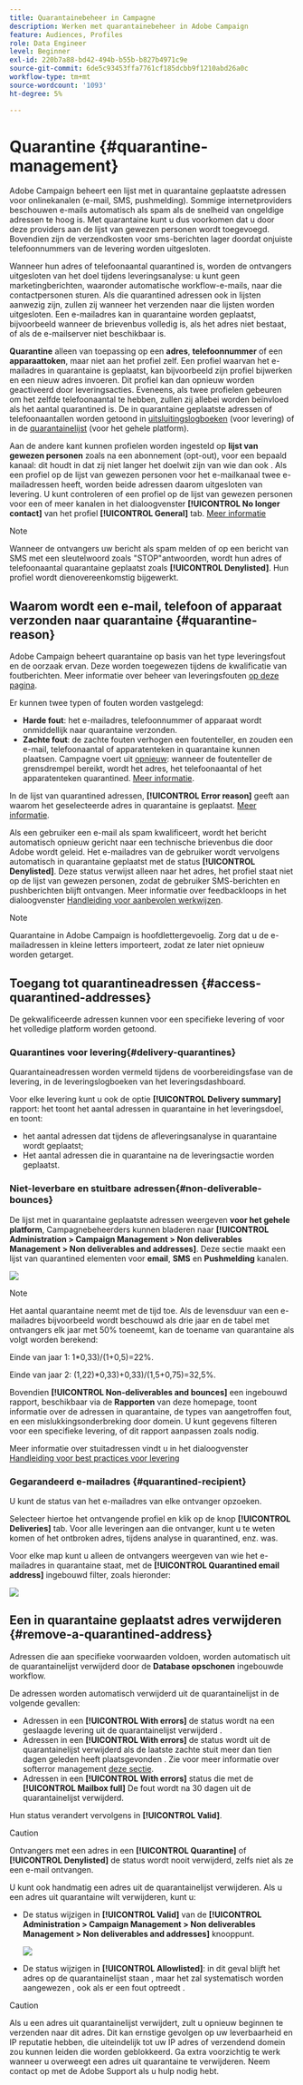 ```yaml
---
title: Quarantainebeheer in Campagne
description: Werken met quarantainebeheer in Adobe Campaign
feature: Audiences, Profiles
role: Data Engineer
level: Beginner
exl-id: 220b7a88-bd42-494b-b55b-b827b4971c9e
source-git-commit: 6de5c93453ffa7761cf185dcbb9f1210abd26a0c
workflow-type: tm+mt
source-wordcount: '1093'
ht-degree: 5%

---
```


# Quarantine {#quarantine-management}

Adobe Campaign beheert een lijst met in quarantaine geplaatste adressen voor onlinekanalen (e-mail, SMS, pushmelding). Sommige internetproviders beschouwen e-mails automatisch als spam als de snelheid van ongeldige adressen te hoog is. Met quarantaine kunt u dus voorkomen dat u door deze providers aan de lijst van gewezen personen wordt toegevoegd. Bovendien zijn de verzendkosten voor sms-berichten lager doordat onjuiste telefoonnummers van de levering worden uitgesloten.

Wanneer hun adres of telefoonaantal quarantined is, worden de ontvangers uitgesloten van het doel tijdens leveringsanalyse: u kunt geen marketingberichten, waaronder automatische workflow-e-mails, naar die contactpersonen sturen. Als die quarantined adressen ook in lijsten aanwezig zijn, zullen zij wanneer het verzenden naar die lijsten worden uitgesloten. Een e-mailadres kan in quarantaine worden geplaatst, bijvoorbeeld wanneer de brievenbus volledig is, als het adres niet bestaat, of als de e-mailserver niet beschikbaar is.

<!--For more on best practices to secure and optimize your deliveries, refer to [this page](delivery-best-practices.md).-->

**Quarantine** alleen van toepassing op een **adres**, **telefoonnummer** of een **apparaattoken**, maar niet aan het profiel zelf. Een profiel waarvan het e-mailadres in quarantaine is geplaatst, kan bijvoorbeeld zijn profiel bijwerken en een nieuw adres invoeren. Dit profiel kan dan opnieuw worden geactiveerd door leveringsacties. Eveneens, als twee profielen gebeuren om het zelfde telefoonaantal te hebben, zullen zij allebei worden beïnvloed als het aantal quarantined is. De in quarantaine geplaatste adressen of telefoonaantallen worden getoond in [uitsluitingslogboeken](#delivery-quarantines) (voor levering) of in de [quarantainelijst](#non-deliverable-bounces) (voor het gehele platform).

Aan de andere kant kunnen profielen worden ingesteld op **lijst van gewezen personen** zoals na een abonnement (opt-out), voor een bepaald kanaal: dit houdt in dat zij niet langer het doelwit zijn van wie dan ook . Als een profiel op de lijst van gewezen personen voor het e-mailkanaal twee e-mailadressen heeft, worden beide adressen daarom uitgesloten van levering. U kunt controleren of een profiel op de lijst van gewezen personen voor een of meer kanalen in het dialoogvenster **[!UICONTROL No longer contact]** van het profiel **[!UICONTROL General]** tab. [Meer informatie](../audiences/view-profiles.md)

>[!NOTE]
>
>Wanneer de ontvangers uw bericht als spam melden of op een bericht van SMS met een sleutelwoord zoals &quot;STOP&quot;antwoorden, wordt hun adres of telefoonaantal quarantaine geplaatst zoals **[!UICONTROL Denylisted]**. Hun profiel wordt dienovereenkomstig bijgewerkt.

<!--For the email channel, email addresses are quarantined. For the mobile app channel, device tokens are quarantined. For the SMS channel, phone numbers are quarantined.?-->

## Waarom wordt een e-mail, telefoon of apparaat verzonden naar quarantaine {#quarantine-reason}

Adobe Campaign beheert quarantaine op basis van het type leveringsfout en de oorzaak ervan. Deze worden toegewezen tijdens de kwalificatie van foutberichten. Meer informatie over beheer van leveringsfouten [op deze pagina](delivery-failures.md).

Er kunnen twee typen of fouten worden vastgelegd:

* **Harde fout**: het e-mailadres, telefoonnummer of apparaat wordt onmiddellijk naar quarantaine verzonden.
* **Zachte fout**: de zachte fouten verhogen een foutenteller, en zouden een e-mail, telefoonaantal of apparatenteken in quarantaine kunnen plaatsen. Campagne voert uit [opnieuw](delivery-failures.md#retries): wanneer de foutenteller de grensdrempel bereikt, wordt het adres, het telefoonaantal of het apparatenteken quarantined. [Meer informatie](delivery-failures.md#retries).

In de lijst van quarantined adressen, **[!UICONTROL Error reason]** geeft aan waarom het geselecteerde adres in quarantaine is geplaatst. [Meer informatie](#identifying-quarantined-addresses-for-the-entire-platform).


Als een gebruiker een e-mail als spam kwalificeert, wordt het bericht automatisch opnieuw gericht naar een technische brievenbus die door Adobe wordt geleid. Het e-mailadres van de gebruiker wordt vervolgens automatisch in quarantaine geplaatst met de status **[!UICONTROL Denylisted]**. Deze status verwijst alleen naar het adres, het profiel staat niet op de lijst van gewezen personen, zodat de gebruiker SMS-berichten en pushberichten blijft ontvangen. Meer informatie over feedbackloops in het dialoogvenster [Handleiding voor aanbevolen werkwijzen](https://experienceleague.adobe.com/docs/deliverability-learn/deliverability-best-practice-guide/transition-process/infrastructure.html#feedback-loops).

>[!NOTE]
>
>Quarantaine in Adobe Campaign is hoofdlettergevoelig. Zorg dat u de e-mailadressen in kleine letters importeert, zodat ze later niet opnieuw worden getarget.

## Toegang tot quarantineadressen {#access-quarantined-addresses}

De gekwalificeerde adressen kunnen voor een specifieke levering of voor het volledige platform worden getoond.

### Quarantines voor levering{#delivery-quarantines}

Quarantaineadressen worden vermeld tijdens de voorbereidingsfase van de levering, in de leveringslogboeken van het leveringsdashboard.

Voor elke levering kunt u ook de optie **[!UICONTROL Delivery summary]** rapport: het toont het aantal adressen in quarantaine in het leveringsdoel, en toont:

* het aantal adressen dat tijdens de afleveringsanalyse in quarantaine wordt geplaatst;
* Het aantal adressen die in quarantaine na de leveringsactie worden geplaatst.

### Niet-leverbare en stuitbare adressen{#non-deliverable-bounces}

De lijst met in quarantaine geplaatste adressen weergeven **voor het gehele platform**, Campagnebeheerders kunnen bladeren naar  **[!UICONTROL Administration > Campaign Management > Non deliverables Management > Non deliverables and addresses]**. Deze sectie maakt een lijst van quarantined elementen voor **email**, **SMS** en **Pushmelding** kanalen.

![](assets/tech-quarantine.png)

>[!NOTE]
>
>Het aantal quarantaine neemt met de tijd toe. Als de levensduur van een e-mailadres bijvoorbeeld wordt beschouwd als drie jaar en de tabel met ontvangers elk jaar met 50% toeneemt, kan de toename van quarantaine als volgt worden berekend:
>
>Einde van jaar 1: 1&#42;0,33)/(1+0,5)=22%.
>
>Einde van jaar 2: (1,22)&#42;0,33)+0,33)/(1,5+0,75)=32,5%.

Bovendien **[!UICONTROL Non-deliverables and bounces]** een ingebouwd rapport, beschikbaar via de **Rapporten** van deze homepage, toont informatie over de adressen in quarantaine, de types van aangetroffen fout, en een mislukkingsonderbreking door domein. U kunt gegevens filteren voor een specifieke levering, of dit rapport aanpassen zoals nodig.

Meer informatie over stuitadressen vindt u in het dialoogvenster [Handleiding voor best practices voor levering](https://experienceleague.adobe.com/docs/deliverability-learn/deliverability-best-practice-guide/metrics-for-deliverability/bounces.html)

### Gegarandeerd e-mailadres {#quarantined-recipient}

U kunt de status van het e-mailadres van elke ontvanger opzoeken.

Selecteer hiertoe het ontvangende profiel en klik op de knop **[!UICONTROL Deliveries]** tab. Voor alle leveringen aan die ontvanger, kunt u te weten komen of het ontbroken adres, tijdens analyse in quarantined, enz. was.

Voor elke map kunt u alleen de ontvangers weergeven van wie het e-mailadres in quarantaine staat, met de **[!UICONTROL Quarantined email address]** ingebouwd filter, zoals hieronder:

![](assets/quarantine-filter.png)


## Een in quarantaine geplaatst adres verwijderen {#remove-a-quarantined-address}

Adressen die aan specifieke voorwaarden voldoen, worden automatisch uit de quarantainelijst verwijderd door de **Database opschonen** ingebouwde workflow.

De adressen worden automatisch verwijderd uit de quarantainelijst in de volgende gevallen:

* Adressen in een **[!UICONTROL With errors]** de status wordt na een geslaagde levering uit de quarantainelijst verwijderd .
* Adressen in een **[!UICONTROL With errors]** de status wordt uit de quarantainelijst verwijderd als de laatste zachte stuit meer dan tien dagen geleden heeft plaatsgevonden . Zie voor meer informatie over softerror management [deze sectie](#soft-error-management).
* Adressen in een **[!UICONTROL With errors]** status die met de **[!UICONTROL Mailbox full]** De fout wordt na 30 dagen uit de quarantainelijst verwijderd.

Hun status verandert vervolgens in **[!UICONTROL Valid]**.

>[!CAUTION]
>
>Ontvangers met een adres in een **[!UICONTROL Quarantine]** of **[!UICONTROL Denylisted]** de status wordt nooit verwijderd, zelfs niet als ze een e-mail ontvangen.

U kunt ook handmatig een adres uit de quarantainelijst verwijderen. Als u een adres uit quarantaine wilt verwijderen, kunt u:

* De status wijzigen in **[!UICONTROL Valid]** van de **[!UICONTROL Administration > Campaign Management > Non deliverables Management > Non deliverables and addresses]** knooppunt.

   ![](assets/tech-quarantine-status.png)

* De status wijzigen in **[!UICONTROL Allowlisted]**: in dit geval blijft het adres op de quarantainelijst staan , maar het zal systematisch worden aangewezen , ook als er een fout optreedt .

>[!CAUTION]
>
>Als u een adres uit quarantainelijst verwijdert, zult u opnieuw beginnen te verzenden naar dit adres. Dit kan ernstige gevolgen op uw leverbaarheid en IP reputatie hebben, die uiteindelijk tot uw IP adres of verzendend domein zou kunnen leiden die worden geblokkeerd. Ga extra voorzichtig te werk wanneer u overweegt een adres uit quarantaine te verwijderen. Neem contact op met de Adobe Support als u hulp nodig hebt.
